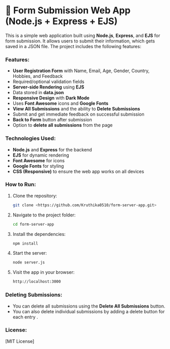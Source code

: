 # 📝 Form Submission Web App (Node.js + Express + EJS)

This is a simple web application built using **Node.js**, **Express**, and **EJS** for form submission. It allows users to submit their information, which gets saved in a JSON file. The project includes the following features:

### Features:
- **User Registration Form** with Name, Email, Age, Gender, Country, Hobbies, and Feedback
- Required/optional validation fields
- **Server-side Rendering** using **EJS**
- Data stored in **data.json**
- **Responsive Design** with **Dark Mode**
- Uses **Font Awesome** icons and **Google Fonts**
- **View All Submissions** and the ability to **Delete Submissions**
- Submit and get immediate feedback on successful submission
- **Back to Form** button after submission
- Option to **delete all submissions** from the page

### Technologies Used:
- **Node.js** and **Express** for the backend
- **EJS** for dynamic rendering
- **Font Awesome** for icons
- **Google Fonts** for styling
- **CSS (Responsive)** to ensure the web app works on all devices

### How to Run:
1. Clone the repository:
    ```bash
    git clone <https://github.com/Kruthika0510/form-server-app.git>
    ```
2. Navigate to the project folder:
    ```bash
    cd form-server-app
    ```
3. Install the dependencies:
    ```bash
    npm install
    ```
4. Start the server:
    ```bash
    node server.js
    ```
5. Visit the app in your browser:
    ```bash
    http://localhost:3000
    ```

### Deleting Submissions:
- You can delete all submissions using the **Delete All Submissions** button.
- You can also delete individual submissions by adding a delete button for each entry .


### License:
[MIT License]
